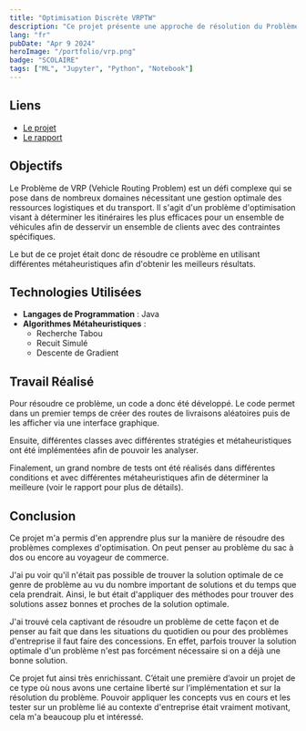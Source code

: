 ```yaml
---
title: "Optimisation Discrète VRPTW"
description: "Ce projet présente une approche de résolution du Problème de VRP (Vehicle Routing Problem) en utilisant diverses métaheuristiques. Il explore la création de routes de livraison efficaces pour desservir des clients tout en respectant des contraintes spécifiques, mettant en œuvre des algorithmes tels que la Recherche Tabou, le Recuit Simulé et la Descente de Gradient."
lang: "fr"
pubDate: "Apr 9 2024"
heroImage: "/portfolio/vrp.png"
badge: "SCOLAIRE"
tags: ["ML", "Jupyter", "Python", "Notebook"]
---
```


## **Liens**

- [Le projet](https://github.com/IssamSisbane/discrete-optimization-vrp)
- [Le rapport](https://drive.google.com/file/d/1tf8WzGdUhnmjJWT3ZLaJJHhVEljZy7qP/view?usp=sharing)

## **Objectifs**

Le Problème de VRP (Vehicle Routing Problem) est un défi complexe qui se pose dans de nombreux domaines nécessitant une gestion optimale des ressources logistiques et du transport. Il s'agit d'un problème d'optimisation visant à déterminer les itinéraires les plus efficaces pour un ensemble de véhicules afin de desservir un ensemble de clients avec des contraintes spécifiques.

Le but de ce projet était donc de résoudre ce problème en utilisant différentes métaheuristiques afin d'obtenir les meilleurs résultats.

## **Technologies Utilisées**

- **Langages de Programmation** : Java
- **Algorithmes Métaheuristiques** : 
    * Recherche Tabou
    * Recuit Simulé
    * Descente de Gradient

## **Travail Réalisé**

Pour résoudre ce problème, un code a donc été développé. Le code permet dans un premier temps de créer des routes de livraisons aléatoires puis de les afficher via une interface graphique. 

Ensuite, différentes classes avec différentes stratégies et métaheuristiques ont été implémentées afin de pouvoir les analyser. 

Finalement, un grand nombre de tests ont été réalisés dans différentes conditions et avec différentes métaheuristiques afin de déterminer la meilleure (voir le rapport pour plus de détails).

## **Conclusion**

Ce projet m'a permis d'en apprendre plus sur la manière de résoudre des problèmes complexes d'optimisation. On peut penser au problème du sac à dos ou encore au voyageur de commerce.

J'ai pu voir qu'il n'était pas possible de trouver la solution optimale de ce genre de problème au vu du nombre important de solutions et du temps que cela prendrait. Ainsi, le but était d'appliquer des méthodes pour trouver des solutions assez bonnes et proches de la solution optimale.

J'ai trouvé cela captivant de résoudre un problème de cette façon et de penser au fait que dans les situations du quotidien ou pour des problèmes d'entreprise il faut faire des concessions. En effet, parfois trouver la solution optimale d'un problème n'est pas forcément nécessaire si on a déjà une bonne solution.

Ce projet fut ainsi très enrichissant. C’était une première d’avoir un projet de ce type où nous avons une certaine liberté sur l’implémentation et sur la résolution du problème. Pouvoir appliquer les concepts vus en cours et les tester sur un problème lié au contexte d'entreprise était vraiment motivant, cela m'a beaucoup plu et intéressé.

